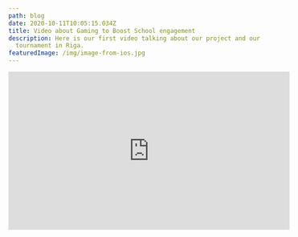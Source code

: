 ```yaml
---
path: blog
date: 2020-10-11T10:05:15.034Z
title: Video about Gaming to Boost School engagement
description: Here is our first video talking about our project and our first
  tournament in Riga.
featuredImage: /img/image-from-ios.jpg
---
```

<iframe width="560" height="315" src="https://www.youtube.com/embed/NFbm07T_i00" frameborder="0" allow="accelerometer; autoplay; clipboard-write; encrypted-media; gyroscope; picture-in-picture" allowfullscreen></iframe>